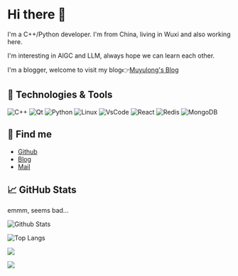 # Hi there 👋

I'm a C++/Python developer. I'm from China, living in Wuxi and also working here.

I'm interesting in AIGC and LLM, always hope we can learn each other.

I'm a blogger, welcome to visit my blog👉[Muyulong's Blog](https://mmyyll.ml/)

## 🔧 Technologies & Tools
![C++](https://img.shields.io/badge/-C++-000?&logo=c%2b%2b)
![Qt](https://img.shields.io/badge/-Qt-000?&logo=Qt)
![Python](https://img.shields.io/badge/-Python-000?&logo=Python)
![Linux](https://img.shields.io/badge/-Linux-000?&logo=Linux)
![VsCode](https://img.shields.io/badge/-VsCode-000?&logo=VisualStudioCode)
![React](https://img.shields.io/badge/-React-000?&logo=React)
![Redis](https://img.shields.io/badge/-Redis-000?&logo=Redis)
![MongoDB](https://img.shields.io/badge/-MongoDB-000?&logo=MongoDB)


## 🤗 Find me

- [Github](https://github.com/muyulong)
- [Blog](https://mmyyll.ml/)
- [Mail](mylyao@qq.com)

## 📈 GitHub Stats

emmm, seems bad...

![Github Stats](https://github-readme-stats-sigma-five.vercel.app/api?username=muyulong&show_icons=true&theme=compact)

![Top Langs](https://github-readme-stats-sigma-five.vercel.app/api/top-langs/?username=muyulong&show_icons=true&theme=compact)

<img src="https://github-profile-trophy.vercel.app/?username=muyulong">

<a title="Hits" target="_blank" href="https://github.com/muyulong/muyulong"><img src="https://hits.b3log.org/muyulong/muyulong.svg"></a>
